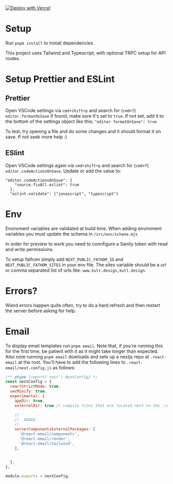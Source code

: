 [![Deploy with Vercel](https://vercel.com/button)](https://vercel.com/new/clone?repository-url=http%3A%2F%2Fgithub.com%2FGuerrilla-Interactive%2Fstarter-lun&integration-ids=icfg_YvCETjFHjmuXObegpl9qT7z5) 

# Setup

Run `pnpm install` to install dependencies.

This project uses Tailwind and Typescript, with optional TRPC setup for API routes.

# Setup Prettier and ESLint

## Prettier

Open VSCode settings via `cmd+shift+p` and search for (`cmd+f`) `editor.formatOnSave` if found, make sure it's set to `true`. If not set, add it to the bottom of the settings object like this: `"editor.formatOnSave": true`

To test, try opening a file and do some changes and it should format it on save. If not seek more help :)

## ESlint

Open VSCode settings again via `cmd+shift+p` and search for (`cmd+f`) `editor.codeActionsOnSave`. Update or add the value to:

```
"editor.codeActionsOnSave": {
    "source.fixAll.eslint": true
  },
  "eslint.validate": ["javascript", "typescript"]
```

# Env

Enviroment variables are validated at build time. When adding enviroment variables you must update the schema in `/src/env/schema.mjs`

In order for preview to work you need to connfigure a Sanity token with read and write permissions.

To setup fathom simply add `NEXT_PUBLIC_FATHOM_ID` and `NEXT_PUBLIC_FATHOM_SITES` in your env file. The sites variable should be a url or comma separated list of urls like: `www.kult.design,kult.design`.

# Errors?

Wierd errors happen quite often, try to do a hard refresh and then restart the server before asking for help.

# Email

To display email templates run `pnpm email`. Note that, if you're running this for the first time, be patient with it as it might take longer than expected. Also note running `pnpm email` dowloads and sets up
a nextjs repo at `.react-email` at the root. You'll have to add the following lines to `.react-email/next.config.js` as follows:
```js
/** @type {import('next').NextConfig} */
const nextConfig = {
  reactStrictMode: true,
  swcMinify: true,
  experimental: {
    appDir: true,
    externalDir: true // compile files that are located next to the .react-email directory

    // 
    //  ADDED 
    // 
    serverComponentsExternalPackages: [
      '@react-email/components',
      '@react-email/render',
      '@react-email/tailwind',
    ],


  },
};

module.exports = nextConfig;
```


